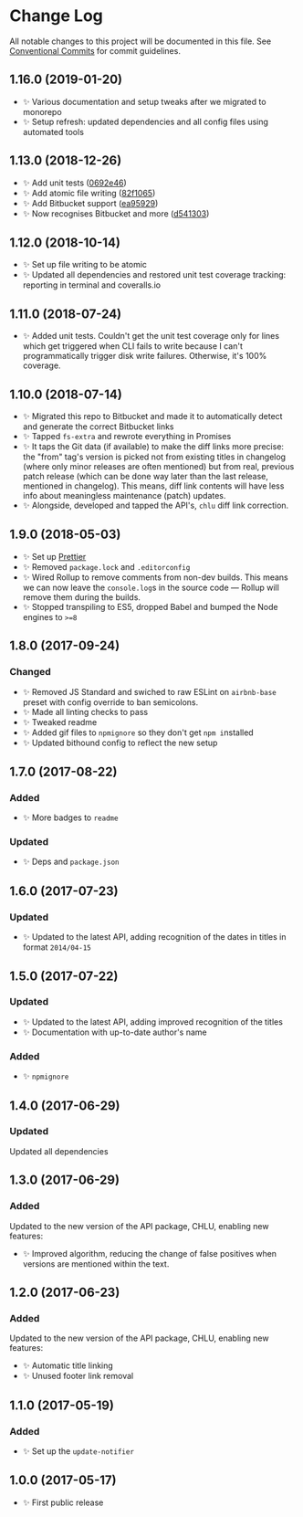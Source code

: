 # Change Log

All notable changes to this project will be documented in this file.
See [Conventional Commits](https://conventionalcommits.org) for commit guidelines.

## 1.16.0 (2019-01-20)

* ✨ Various documentation and setup tweaks after we migrated to monorepo
* ✨ Setup refresh: updated dependencies and all config files using automated tools

## 1.13.0 (2018-12-26)

* ✨ Add unit tests ([0692e46](https://gitlab.com/codsen/codsen/tree/master/packages/chlu-cli/commits/0692e46))
* ✨ Add atomic file writing ([82f1065](https://gitlab.com/codsen/codsen/tree/master/packages/chlu-cli/commits/82f1065))
* ✨ Add Bitbucket support ([ea95929](https://gitlab.com/codsen/codsen/tree/master/packages/chlu-cli/commits/ea95929))
* ✨ Now recognises Bitbucket and more ([d541303](https://gitlab.com/codsen/codsen/tree/master/packages/chlu-cli/commits/d541303))

## 1.12.0 (2018-10-14)

* ✨ Set up file writing to be atomic
* ✨ Updated all dependencies and restored unit test coverage tracking: reporting in terminal and coveralls.io

## 1.11.0 (2018-07-24)

* ✨ Added unit tests. Couldn't get the unit test coverage only for lines which get triggered when CLI fails to write because I can't programmatically trigger disk write failures. Otherwise, it's 100% coverage.

## 1.10.0 (2018-07-14)

* ✨ Migrated this repo to Bitbucket and made it to automatically detect and generate the correct Bitbucket links
* ✨ Tapped `fs-extra` and rewrote everything in Promises
* ✨ It taps the Git data (if available) to make the diff links more precise: the "from" tag's version is picked not from existing titles in changelog (where only minor releases are often mentioned) but from real, previous patch release (which can be done way later than the last release, mentioned in changelog). This means, diff link contents will have less info about meaningless maintenance (patch) updates.
* ✨ Alongside, developed and tapped the API's, `chlu` diff link correction.

## 1.9.0 (2018-05-03)

* ✨ Set up [Prettier](https://prettier.io)
* ✨ Removed `package.lock` and `.editorconfig`
* ✨ Wired Rollup to remove comments from non-dev builds. This means we can now leave the `console.log`s in the source code — Rollup will remove them during the builds.
* ✨ Stopped transpiling to ES5, dropped Babel and bumped the Node engines to `>=8`

## 1.8.0 (2017-09-24)

### Changed

* ✨ Removed JS Standard and swiched to raw ESLint on `airbnb-base` preset with config override to ban semicolons.
* ✨ Made all linting checks to pass
* ✨ Tweaked readme
* ✨ Added gif files to `npmignore` so they don't get `npm i`nstalled
* ✨ Updated bithound config to reflect the new setup

## 1.7.0 (2017-08-22)

### Added

* ✨ More badges to `readme`

### Updated

* ✨ Deps and `package.json`

## 1.6.0 (2017-07-23)

### Updated

* ✨ Updated to the latest API, adding recognition of the dates in titles in format `2014/04-15`

## 1.5.0 (2017-07-22)

### Updated

* ✨ Updated to the latest API, adding improved recognition of the titles
* ✨ Documentation with up-to-date author's name

### Added

* ✨ `npmignore`

## 1.4.0 (2017-06-29)

### Updated

Updated all dependencies

## 1.3.0 (2017-06-29)

### Added

Updated to the new version of the API package, CHLU, enabling new features:

* ✨ Improved algorithm, reducing the change of false positives when versions are mentioned within the text.

## 1.2.0 (2017-06-23)

### Added

Updated to the new version of the API package, CHLU, enabling new features:

* ✨ Automatic title linking
* ✨ Unused footer link removal

## 1.1.0 (2017-05-19)

### Added

* ✨ Set up the `update-notifier`

## 1.0.0 (2017-05-17)

* ✨ First public release
